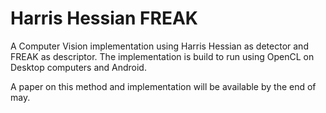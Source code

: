 # Harris Hessian FREAK
A Computer Vision implementation using Harris Hessian as detector and FREAK as descriptor. The implementation is build to run using OpenCL on Desktop computers and Android.

A paper on this method and implementation will be available by the end of may.
